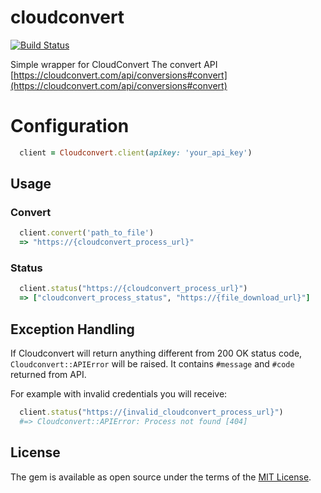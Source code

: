 # cloudconvert

[![Build Status](https://travis-ci.org/ldrner/cloudconvert.svg?branch=master)](https://travis-ci.org/ldrner/cloudconvert)

Simple wrapper for CloudConvert The convert API
[https://cloudconvert.com/api/conversions#convert](https://cloudconvert.com/api/conversions#convert)

# Configuration
``` ruby
  client = Cloudconvert.client(apikey: 'your_api_key')
```
## Usage

### Convert
``` ruby
  client.convert('path_to_file')
  => "https://{cloudconvert_process_url}"
```
### Status
``` ruby
  client.status("https://{cloudconvert_process_url}")
  => ["cloudconvert_process_status", "https://{file_download_url}"]
```
## Exception Handling

If Cloudconvert will return anything different from 200 OK status code, `Cloudconvert::APIError` will be raised. It contains `#message` and `#code` returned from API.

For example with invalid credentials you will receive:

``` ruby
  client.status("https://{invalid_cloudconvert_process_url}")
  #=> Cloudconvert::APIError: Process not found [404]
```
## License

The gem is available as open source under the terms of the [MIT License](http://opensource.org/licenses/MIT).
